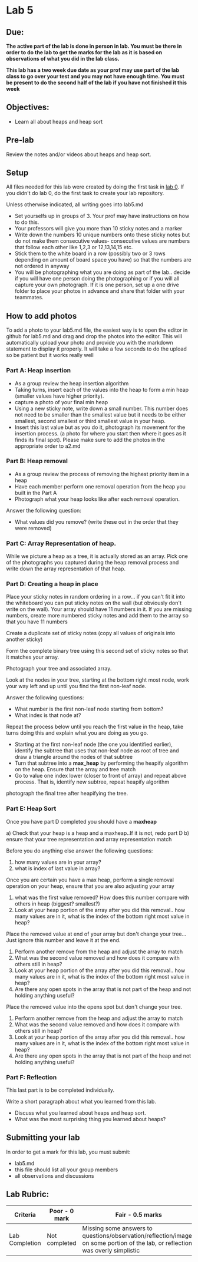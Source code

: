 # Lab 5

## Due:

**The active part of the lab is done in person in lab.  You must be there in order to do the lab to get the marks for the lab as it is based on observations of what you did in the lab class.**

**This lab has a two week due date as your prof may use part of the lab class to go over your test and you may not have enough time.  You must be present to do the second half of the lab if you have not finished it this week**

## Objectives:

- Learn all about heaps and heap sort

## Pre-lab

Review the notes and/or videos about heaps and heap sort.

## Setup


All files needed for this lab were created by doing the first task in [lab 0](lab-00.md).  If you didn't do lab 0, do the first task to create your lab repository.


Unless otherwise indicated, all writing goes into lab5.md  

* Set yourselfs up in groups of 3.  Your prof may have instructions on how to do this.
* Your professors will give you more than 10 sticky notes and a marker
* Write down the numbers 10 unique numbers onto these sticky notes but do not make them consecutive values- consecutive values are numbers that follow each other like 1,2,3 or 12,13,14,15 etc.
* Stick them to the white board in a row (possibly two or 3 rows depending on amount of board space you have) so that the numbers are not ordered in anyway
* You will be photographing what you are doing as part of the lab.. decide if you will have one person doing the photographing or if you will all capture your own photograph.  If it is one person, set up a one drive folder to place your photos in advance and share that folder with your teammates.

## How to add photos

To add a photo to your lab5.md file, the easiest way is to open the editor in github for lab5.md and drag and drop the photos into the editor.  This will automatically upload your photo and provide you with the markdown statement to display it properly.  It will take a few seconds to do the upload so be patient but it works really well

### Part A: Heap insertion

* As a group review the heap insertion algorithm
* Taking turns, insert each of the values into the heap to form a min heap (smaller values have higher priority).
* capture a photo of your final min heap
* Using a new sticky note, write down a small number.  This number does not need to be smaller than the smallest value but it needs to be either smallest, second smallest or third smallest value in your heap.
* Insert this last value but as you do it, photograph its movement for the insertion process. (a photo for where you start then where it goes as it finds its final spot).  Please make sure to add the photos in the appropriate order to a2.md

### Part B: Heap removal

* As a group review the process of removing the highest priority item in a heap
* Have each member perform one removal operation from the heap you built in the Part A
* Photograph what your heap looks like after each removal operation.

Answer the following question:

* What values did you remove? (write these out in the order that they were removed)


### Part C: Array Representation of heap.

While we picture a heap as a tree, it is actually stored as an array. Pick one of the photographs you captured during the heap removal process and write down the array representation of that heap.


### Part D: Creating a heap in place

Place your sticky notes in random ordering in a row... if you can't fit it into the whiteboard you can put sticky notes on the wall (but obviously don't write on the wall). Your array should have 11 numbers in it.  If you are missing numbers, create more numbered sticky notes and add them to the array so that you have 11 numbers

Create a duplicate set of sticky notes (copy all values of originals into another sticky)

Form the complete binary tree using this second set of sticky notes so that it matches your array.

Photograph your tree and associated array.  

Look at the nodes in your tree, starting at the bottom right most node, work your way left and up until you find the first non-leaf node.

Answer the following questions:

* What number is the first non-leaf node starting from bottom?
* What index is that node at?


Repeat the process below until you reach the first value in the heap, take turns doing this and explain what you are doing as you go.
- Starting at the first non-leaf node (the one you identified earlier), identify the subtree that uses that non-leaf node as root of tree and draw a triangle around the nodes of that subtree
- Turn that subtree into a **max_heap** by performing the heapify algorithm on the heap.  Ensure that the array and tree match
- Go to value one index lower (closer to front of array) and repeat above process.  That is, identify new subtree, repeat heapify algorithm

photograph the final tree after heapifying the tree.

### Part E: Heap Sort

Once you have part D completed you should have a **maxheap**

a) Check that your heap is a heap and a maxheap..If it is not, redo part D
b) ensure that your tree representation and array representation match

Before you do anything else answer the following questions:

1) how many values are in your array?
2) what is index of last value in array?

Once you are certain you have a max heap, perform a single removal operation on your heap, ensure that you are also adjusting your array

1) what was the first value removed? How does this number compare with others in heap (biggest? smallest?)
2)  Look at your heap portion of the array after you did this removal.. how many values are in it, what is the index of the bottom right most value in heap?

Place the removed value at end of your array but don't change your tree...  Just ignore this number and leave it at the end.

1) Perform another remove from the heap and adjust the array to match
2) What was the second value removed and how does it compare with others still in heap?
3) Look at your heap portion of the array after you did this removal.. how many values are in it, what is the index of the bottom right most value in heap?
4) Are there any open spots in the array that is not part of the heap and not holding anything useful?


Place the removed value into the opens spot but don't change your tree.

1) Perform another remove from the heap and adjust the array to match
2) What was the second value removed and how does it compare with others still in heap?
3) Look at your heap portion of the array after you did this removal.. how many values are in it, what is the index of the bottom right most value in heap?
4) Are there any open spots in the array that is not part of the heap and not holding anything useful?

### Part F: Reflection

This last part is to be completed individually.

Write a short paragraph about what you learned from this lab.
* Discuss what you learned about heaps and heap sort.
* What was the most surprising thing you learned about heaps?

## Submitting your lab

In order to get a mark for this lab, you must submit:

* lab5.md
* this file should list all your group members
* all observations and discussions


## Lab Rubric:

| Criteria       | Poor - 0 mark     | Fair - 0.5 marks                                                                                                                     | Good - 1 marks                                                              |
| -------------- | ----------------- | ------------------------------------------------------------------------------------------------------------------------------------ | --------------------------------------------------------------------------- |
| Lab Completion | Not completed | Missing some answers to questions/observation/reflection/images on some portion of the lab, or reflection was overly simplistic | All nswers to questions/observation/reflection/images on lab were well done |
